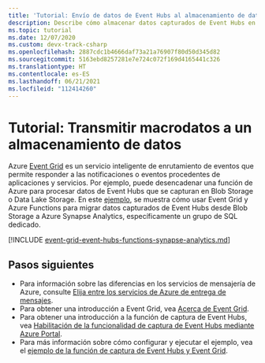 ```yaml
---
title: 'Tutorial: Envío de datos de Event Hubs al almacenamiento de datos: Event Grid'
description: Describe cómo almacenar datos capturados de Event Hubs en Azure Synapse Analytics mediante desencadenadores de Azure Functions y Event Grid.
ms.topic: tutorial
ms.date: 12/07/2020
ms.custom: devx-track-csharp
ms.openlocfilehash: 2887cdc1b4666daf73a21a76907f80d50d345d82
ms.sourcegitcommit: 5163ebd8257281e7e724c072f169d4165441c326
ms.translationtype: HT
ms.contentlocale: es-ES
ms.lasthandoff: 06/21/2021
ms.locfileid: "112414260"
---
```

# <a name="tutorial-stream-big-data-into-a-data-warehouse"></a>Tutorial: Transmitir macrodatos a un almacenamiento de datos
Azure [Event Grid](overview.md) es un servicio inteligente de enrutamiento de eventos que permite responder a las notificaciones o eventos procedentes de aplicaciones y servicios. Por ejemplo, puede desencadenar una función de Azure para procesar datos de Event Hubs que se capturan en Blob Storage o Data Lake Storage. En este [ejemplo](https://github.com/Azure/azure-event-hubs/tree/master/samples/e2e/EventHubsCaptureEventGridDemo), se muestra cómo usar Event Grid y Azure Functions para migrar datos capturados de Event Hubs desde Blob Storage a Azure Synapse Analytics, específicamente un grupo de SQL dedicado.

[!INCLUDE [event-grid-event-hubs-functions-synapse-analytics.md](./includes/event-grid-event-hubs-functions-synapse-analytics.md)]

## <a name="next-steps"></a>Pasos siguientes

* Para información sobre las diferencias en los servicios de mensajería de Azure, consulte [Elija entre los servicios de Azure de entrega de mensajes](compare-messaging-services.md).
* Para obtener una introducción a Event Grid, vea [Acerca de Event Grid](overview.md).
* Para obtener una introducción a la función de captura de Event Hubs, vea [Habilitación de la funcionalidad de captura de Event Hubs mediante Azure Portal](../event-hubs/event-hubs-capture-enable-through-portal.md).
* Para más información sobre cómo configurar y ejecutar el ejemplo, vea el [ejemplo de la función de captura de Event Hubs y Event Grid](https://github.com/Azure/azure-event-hubs/tree/master/samples/e2e/EventHubsCaptureEventGridDemo).
